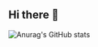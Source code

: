 ## Hi there 👋

![Anurag's GitHub stats](https://github-readme-stats.vercel.app/api?neon4icks44=anuraghazra&show=reviews,discussions_started,discussions_answered,prs_merged,prs_merged_percentage)

<!--
**neon4icks44/neon4icks44** is a ✨ _special_ ✨ repository because its `README.md` (this file) appears on your GitHub profile.

Here are some ideas to get you started:

- 🔭 I’m currently working on ...
- 🌱 I’m currently learning ...
- 👯 I’m looking to collaborate on ...
- 🤔 I’m looking for help with ...
- 💬 Ask me about ...
- 📫 How to reach me: ...
- 😄 Pronouns: ...
- ⚡ Fun fact: ...
-->
